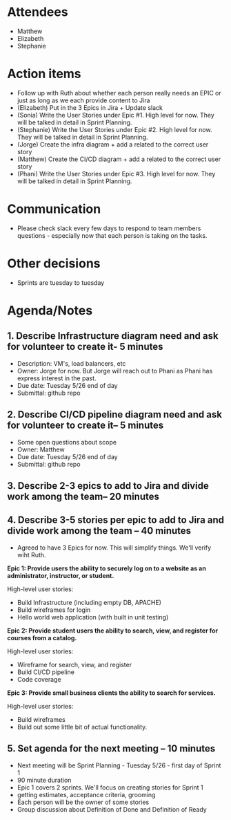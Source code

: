 # Attendees
- Matthew
- Elizabeth
- Stephanie

# Action items
- Follow up with Ruth about whether each person really needs an EPIC or just as long as we each provide content to Jira
- (Elizabeth) Put in the 3 Epics in Jira + Update slack
- (Sonia) Write the User Stories under Epic #1. High level for now. They will be talked in detail in Sprint Planning.
- (Stephanie) Write the User Stories under Epic #2. High level for now. They will be talked in detail in Sprint Planning.
- (Jorge) Create the infra diagram + add a related to the correct user story
- (Matthew) Create the CI/CD diagram + add a related to the correct user story
- (Phani) Write the User Stories under Epic #3. High level for now. They will be talked in detail in Sprint Planning.


# Communication
- Please check slack every few days to respond to team members questions - especially now that each person is taking on the tasks.

# Other decisions

- Sprints are tuesday to tuesday

# Agenda/Notes

## 1. Describe Infrastructure diagram need and ask for volunteer to create it- 5 minutes
- Description: VM's, load balancers, etc
 - Owner: Jorge for now. But Jorge will reach out to Phani as Phani has express interest in the past.
 - Due date: Tuesday 5/26 end of day
 - Submittal: github repo
 
## 2. Describe CI/CD pipeline diagram need and ask for volunteer to create it– 5 minutes
- Some open questions about scope
- Owner: Matthew
- Due date: Tuesday 5/26 end of day
- Submittal: github repo

## 3. Describe 2-3 epics to add to Jira and divide work among the team– 20 minutes
## 4. Describe 3-5 stories per epic to add to Jira and divide work among the team – 40 minutes
- Agreed to have 3 Epics for now. This will simplify things. We'll verify wiht Ruth.

__Epic 1: Provide users the ability to securely log on to a website as an administrator, instructor, or student.__

High-level user stories:

-    Build Infrastructure (including empty DB, APACHE)
-    Build wireframes for login
-    Hello world web application (with built in unit testing)

__Epic 2: Provide student users the ability to search, view, and register for courses from a catalog.__

High-level user stories:
-    Wireframe for search, view, and register
-    Build CI/CD pipeline
-    Code coverage 

__Epic 3: Provide small business clients the ability to search for services.__

High-level user stories:
-    Build wireframes
-    Build out some little bit of actual functionality.


## 5. Set agenda for the next meeting – 10 minutes
- Next meeting will be Sprint Planning - Tuesday 5/26 - first day of Sprint 1
- 90 minute duration
- Epic 1 covers 2 sprints. We'll focus on creating stories for Sprint 1
- getting estimates, acceptance criteria, grooming
- Each person will be the owner of some stories
- Group discussion about Definition of Done and Definition of Ready





